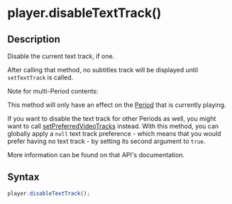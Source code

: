 # player.disableTextTrack()

## Description

Disable the current text track, if one.

After calling that method, no subtitles track will be displayed until
`setTextTrack` is called.

Note for multi-Period contents:

This method will only have an effect on the [Period](../../Getting_Started/Glossary.md#period) that is
currently playing.

If you want to disable the text track for other Periods as well, you might want
to call [setPreferredVideoTracks](./setPreferredVideoTracks.md) instead. With
this method, you can globally apply a `null` text track preference - which means
that you would prefer having no text track - by setting its second argument to
`true`.

More information can be found on that API's documentation.

## Syntax

```js
player.disableTextTrack();
```
